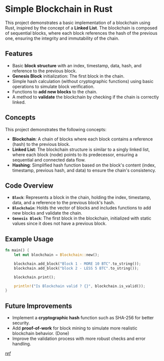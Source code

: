 # Simple Blockchain in Rust

This project demonstrates a basic implementation of a blockchain using Rust, inspired by the concept of a **Linked List**. The blockchain is composed of sequential blocks, where each block references the hash of the previous one, ensuring the integrity and immutability of the chain.

## Features

- Basic **block structure** with an index, timestamp, data, hash, and reference to the previous block.
- **Genesis Block** initialization: The first block in the chain.
- Simple hash calculation (without cryptographic functions) using basic operations to simulate block verification.
- Functions to **add new blocks** to the chain.
- A method to **validate** the blockchain by checking if the chain is correctly linked.

## Concepts

This project demonstrates the following concepts:
- **Blockchain**: A chain of blocks where each block contains a reference (hash) to the previous block.
- **Linked List**: The blockchain structure is similar to a singly linked list, where each block (node) points to its predecessor, ensuring a sequential and connected data flow.
- **Hashing**: Simplified hash function based on the block's content (index, timestamp, previous hash, and data) to ensure the chain's consistency.

## Code Overview

- **`Block`**: Represents a block in the chain, holding the index, timestamp, data, and a reference to the previous block's hash.
- **`Blockchain`**: Holds the vector of blocks and includes functions to add new blocks and validate the chain.
- **`Genesis Block`**: The first block in the blockchain, initialized with static values since it does not have a previous block.

## Example Usage

```rust
fn main() {
    let mut blockchain = Blockchain::new();

    blockchain.add_block("Block 1 - MORE 10 BTC".to_string());
    blockchain.add_block("block 2 - LESS 5 BTC".to_string());

    blockchain.print();

    println!("Is Blockchain valid ? {}", blockchain.is_valid());
}
```

## Future Improvements

- Implement a **cryptographic hash** function such as SHA-256 for better security.
- Add **proof-of-work** for block mining to simulate more realistic blockchain behavior. (Done)
- Improve the validation process with more robust checks and error handling.

_[ref](https://aws.amazon.com/what-is/blockchain/)_
